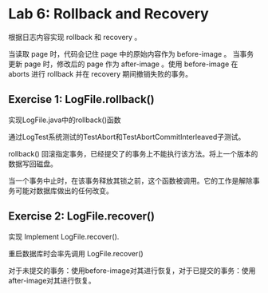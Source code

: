 # Lab 6: Rollback and Recovery

根据日志内容实现 rollback 和 recovery 。

当读取 page 时，代码会记住 page 中的原始内容作为 before-image 。 当事务更新 page 时，修改后的 page 作为 after-image 。使用 before-image 在 aborts 进行 rollback 并在 recovery 期间撤销失败的事务。

## Exercise 1: LogFile.rollback()

实现LogFile.java中的rollback()函数

通过LogTest系统测试的TestAbort和TestAbortCommitInterleaved子测试。

rollback() 回滚指定事务，已经提交了的事务上不能执行该方法。将上一个版本的数据写回磁盘。

当一个事务中止时，在该事务释放其锁之前，这个函数被调用。它的工作是解除事务可能对数据库做出的任何改变。


## Exercise 2: LogFile.recover()

实现 Implement LogFile.recover().

重启数据库时会率先调用 LogFile.recover() 

对于未提交的事务：使用before-image对其进行恢复，对于已提交的事务：使用after-image对其进行恢复。